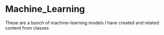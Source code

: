 # Machine_Learning
These are a bunch of machine-learning models I have created and related content from classes 
